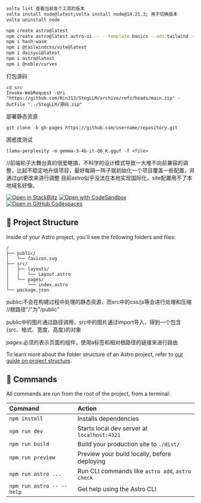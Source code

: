 ```sh
volta list 查看当前各个工具的版本
volta install node@latest;volta install node@14.21.3; 用于切换版本
volta uninstall node
```
```sh
npm create astro@latest
npm create astro@latest astro-ui -- --template basics --add tailwind --install --git
npm i hash-wasm
npm i @tailwindcss/vite@latest
npm i daisyui@latest
npm i astro@latest
npm i @noble/curves
```
打包源码
```
cd src
Invoke-WebRequest -Uri "https://github.com/Rin313/StegLLM/archive/refs/heads/main.zip" -OutFile "../StegLLM/源码.zip"
```
部署静态资源
```
git clone -b gh-pages https://github.com/username/repository.git
```
困惑度测试
```
llama-perplexity -m gemma-3-4b-it-Q6_K.gguf -f <file> 
```
//前端轮子大舞台真的很爱瞎搞，不科学的设计模式导致一大堆不向前兼容的调整，比起不稳定地升级项目，最好每隔一阵子就初始化一个项目覆盖一些配置，并通过git更改来进行调整
目前astro似乎没法在本地实现国际化，site配置用不了本地域名好像。

[![Open in StackBlitz](https://developer.stackblitz.com/img/open_in_stackblitz.svg)](https://stackblitz.com/github/withastro/astro/tree/latest/examples/basics)
[![Open with CodeSandbox](https://assets.codesandbox.io/github/button-edit-lime.svg)](https://codesandbox.io/p/sandbox/github/withastro/astro/tree/latest/examples/basics)
[![Open in GitHub Codespaces](https://github.com/codespaces/badge.svg)](https://codespaces.new/withastro/astro?devcontainer_path=.devcontainer/basics/devcontainer.json)

## 🚀 Project Structure

Inside of your Astro project, you'll see the following folders and files:

```text
/
├── public/
│   └── favicon.svg
├── src/
│   ├── layouts/
│   │   └── Layout.astro
│   └── pages/
│       └── index.astro
└── package.json
```
public:不会在构建过程中处理的静态资源，而src中的css/js等会进行处理和压缩 //根路径"/"为"/public"

public中的图片通过路径调用，src中的图片通过import导入，得到一个包含{src、格式、宽度、高度}的对象

*pages*:必须的表示页面的组件，使用a标签和相对根路径的链接来进行路由


To learn more about the folder structure of an Astro project, refer to [our guide on project structure](https://docs.astro.build/en/basics/project-structure/).

## 🧞 Commands

All commands are run from the root of the project, from a terminal:

| Command                   | Action                                           |
| :------------------------ | :----------------------------------------------- |
| `npm install`             | Installs dependencies                            |
| `npm run dev`             | Starts local dev server at `localhost:4321`      |
| `npm run build`           | Build your production site to `./dist/`          |
| `npm run preview`         | Preview your build locally, before deploying     |
| `npm run astro ...`       | Run CLI commands like `astro add`, `astro check` |
| `npm run astro -- --help` | Get help using the Astro CLI                     |
